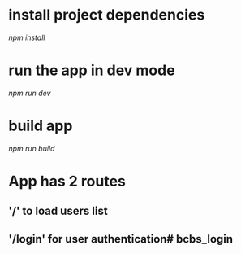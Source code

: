 # install project dependencies

_npm install_

# run the app in dev mode

_npm run dev_

# build app

_npm run build_

# App has 2 routes

## '/' to load users list

## '/login' for user authentication# bcbs_login
